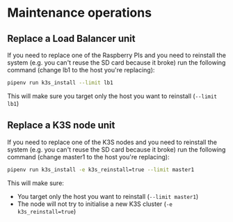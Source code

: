 # Maintenance operations

## Replace a Load Balancer unit

If you need to replace one of the Raspberry PIs and you need to reinstall the system (e.g. you can't reuse the SD card
because it broke) run the following command (change lb1 to the host you're replacing):

```bash
pipenv run k3s_install --limit lb1
```

This will make sure you target only the host you want to reinstall (`--limit lb1`)

## Replace a K3S node unit

If you need to replace one of the K3S nodes and you need to reinstall the system (e.g. you can't reuse the SD card
because it broke) run the following command (change master1 to the host you're replacing):

```bash
pipenv run k3s_install -e k3s_reinstall=true --limit master1
```

This will make sure:

* You target only the host you want to reinstall (`--limit master1`)
* The node will not try to initialise a new K3S cluster (`-e k3s_reinstall=true`)

